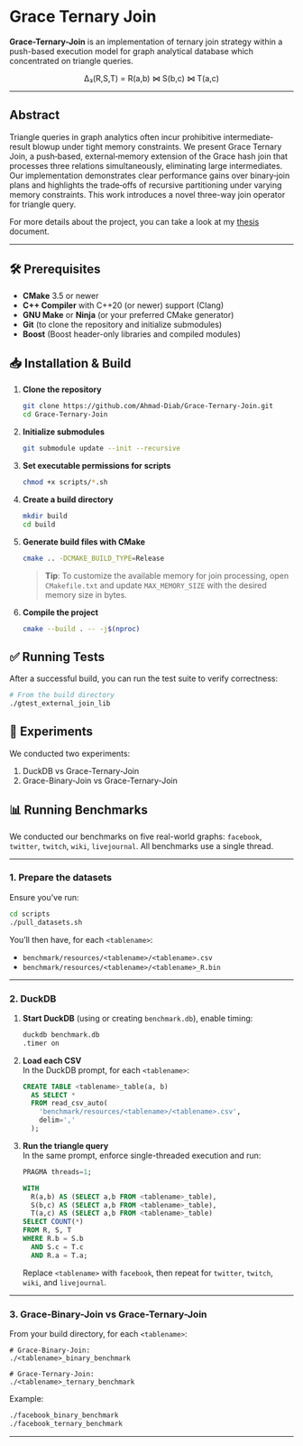 # Grace Ternary Join

**Grace-Ternary-Join** is an implementation of ternary join strategy within a push-based execution model for graph analytical
database which concentrated on triangle queries.

<p align="center">Δ₃(R,S,T) = R(a,b) ⋈ S(b,c) ⋈ T(a,c)</p>


---
## Abstract
Triangle queries in graph analytics often incur prohibitive intermediate‐result blowup under tight memory constraints. We present Grace Ternary Join, a push‐based, external‐memory extension of the Grace hash join that processes three relations simultaneously, eliminating large intermediates. Our implementation demonstrates clear performance gains over binary‐join plans and highlights the trade‐offs of recursive partitioning under varying memory constraints. This work introduces a novel three-way join operator for triangle query.

For more details about the project, you can take a look at my [thesis](/thesis.pdf) document.

---
## 🛠️ Prerequisites

* **CMake** 3.5 or newer
* **C++ Compiler** with C++20 (or newer) support (Clang)
* **GNU Make** or **Ninja** (or your preferred CMake generator)
* **Git** (to clone the repository and initialize submodules)
* **Boost** (Boost header-only libraries and compiled modules)

## 📥 Installation & Build

1. **Clone the repository**

   ```bash
   git clone https://github.com/Ahmad-Diab/Grace-Ternary-Join.git
   cd Grace-Ternary-Join
   ```

2. **Initialize submodules**

   ```bash
   git submodule update --init --recursive
   ```

3. **Set executable permissions for scripts**

   ```bash
   chmod +x scripts/*.sh
   ```

4. **Create a build directory**

   ```bash
   mkdir build
   cd build
   ```

5. **Generate build files with CMake**

   ```bash
   cmake .. -DCMAKE_BUILD_TYPE=Release
   ```
   > **Tip**: To customize the available memory for join processing, open `CMakefile.txt` and update `MAX_MEMORY_SIZE` with the desired memory size in bytes.


6. **Compile the project**

   ```bash
   cmake --build . -- -j$(nproc)
   ```

## ✅ Running Tests

After a successful build, you can run the test suite to verify correctness:

```bash
# From the build directory
./gtest_external_join_lib
```

## 🧪 Experiments

We conducted two experiments:

1. DuckDB vs Grace-Ternary-Join
2. Grace-Binary-Join vs Grace-Ternary-Join

## 📊 Running Benchmarks

We conducted our benchmarks on five real-world graphs: `facebook`, `twitter`, `twitch`, `wiki`, `livejournal`. All benchmarks use a single thread.

---

### 1. Prepare the datasets

Ensure you’ve run:

```bash
cd scripts
./pull_datasets.sh
```

You’ll then have, for each `<tablename>`:
- `benchmark/resources/<tablename>/<tablename>.csv`
- `benchmark/resources/<tablename>/<tablename>_R.bin`

---

### 2. DuckDB

1. **Start DuckDB** (using or creating `benchmark.db`), enable timing:
   ```bash
   duckdb benchmark.db
   .timer on
   ```

2. **Load each CSV**  
   In the DuckDB prompt, for each `<tablename>`:
   ```sql
   CREATE TABLE <tablename>_table(a, b)
     AS SELECT *
     FROM read_csv_auto(
       'benchmark/resources/<tablename>/<tablename>.csv',
       delim=','
     );
   ```

3. **Run the triangle query**  
   In the same prompt, enforce single-threaded execution and run:
   ```sql
   PRAGMA threads=1;

   WITH
     R(a,b) AS (SELECT a,b FROM <tablename>_table),
     S(b,c) AS (SELECT a,b FROM <tablename>_table),
     T(a,c) AS (SELECT a,b FROM <tablename>_table)
   SELECT COUNT(*)
   FROM R, S, T
   WHERE R.b = S.b
     AND S.c = T.c
     AND R.a = T.a;
   ```
   Replace `<tablename>` with `facebook`, then repeat for `twitter`, `twitch`, `wiki`, and `livejournal`.


---

### 3. Grace-Binary-Join vs Grace-Ternary-Join

From your build directory, for each `<tablename>`:

```
# Grace-Binary-Join:
./<tablename>_binary_benchmark

# Grace-Ternary-Join:
./<tablename>_ternary_benchmark
```

Example:

```bash
./facebook_binary_benchmark
./facebook_ternary_benchmark
```

---

